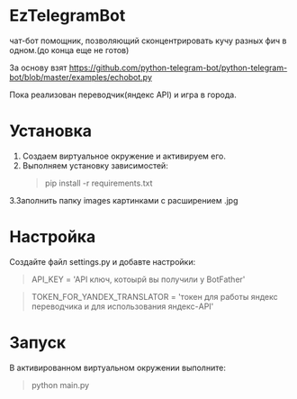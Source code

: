 # EzTelegramBot
чат-бот помощник, позволяющий сконцентрировать кучу разных фич в одном.(до конца еще не готов)

За основу взят https://github.com/python-telegram-bot/python-telegram-bot/blob/master/examples/echobot.py

Пока реализован переводчик(яндекс API) и игра в города.

# Установка

1. Создаем виртуальное окружение и активируем его.
2. Выполняем установку зависимостей:
    >pip install -r requirements.txt

3.Заполнить папку images картинками с расширением .jpg

# Настройка

Создайте файл settings.py и добавте настройки:

>API_KEY = 'API ключ, котоырй вы получили у BotFather'

>TOKEN_FOR_YANDEX_TRANSLATOR = 'токен для работы яндекс переводчика и для использования яндекс-API'

# Запуск

В активированном виртуальном окружении выполните:

>python main.py